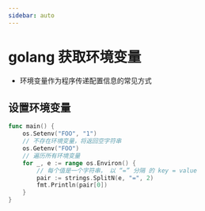 ```yaml
---
sidebar: auto
---
```


# golang 获取环境变量

- 环境变量作为程序传递配置信息的常见方式

## 设置环境变量

~~~go
func main() {
    os.Setenv("FOO", "1")
    // 不存在环境变量，将返回空字符串
    os.Getenv("FOO")
    // 遍历所有环境变量
    for _, e := range os.Environ() {
        // 每个值是一个字符串， 以 “=” 分隔 的 key = value
        pair := strings.SplitN(e, "=", 2)
        fmt.Println(pair[0])
    }
}
~~~

